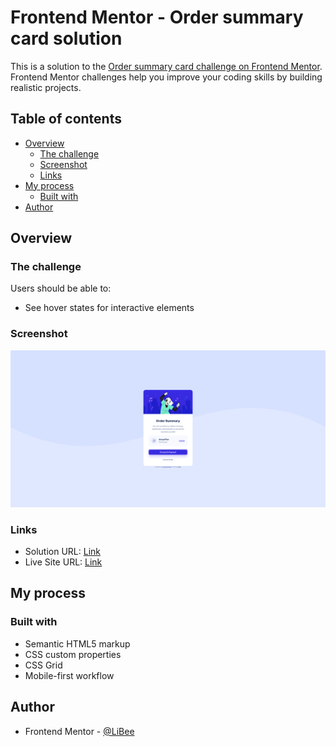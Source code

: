 # Frontend Mentor - Order summary card solution

This is a solution to the [Order summary card challenge on Frontend Mentor](https://www.frontendmentor.io/challenges/order-summary-component-QlPmajDUj). Frontend Mentor challenges help you improve your coding skills by building realistic projects.

## Table of contents

- [Overview](#overview)
  - [The challenge](#the-challenge)
  - [Screenshot](#screenshot)
  - [Links](#links)
- [My process](#my-process)
  - [Built with](#built-with)
- [Author](#author)

## Overview

### The challenge

Users should be able to:

- See hover states for interactive elements

### Screenshot

![](./screenshot.png)

### Links

- Solution URL: [Link](https://www.frontendmentor.io/solutions/order-summary-component-using-mobile-first-approach-and-css-grid-c-HmAvKIr)
- Live Site URL: [Link](https://li-bee.github.io/order-summary-component/)

## My process

### Built with

- Semantic HTML5 markup
- CSS custom properties
- CSS Grid
- Mobile-first workflow

## Author

- Frontend Mentor - [@LiBee](https://www.frontendmentor.io/profile/Li-Bee)
